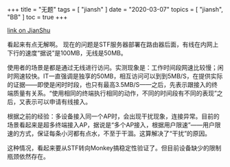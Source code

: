 +++
title = "无题"
tags = [
    "jiansh"
]
date = "2020-03-07"
topics = [
    "jiansh",
    "BB"
]
toc = true
+++



[link on JianShu](https://www.jianshu.com/p/644c7dc98b7b)

看起来有点无解啊。 现在的问题是STF服务器部署在路由器后面，有线在内网上下行的速度“据说”是100MB，无线是50MB。

使用者的场景是都是通过无线进行访问。实测现象是：工作时间段网速比较慢；闲时网速较快。IT一直强调是独享的50MB，相互访问可以到到5MB/S，在提供实际的证据——即使是闲时时段，也只有最高3.5MB/S——之后，先表示跟接入的终端质量有关系。“使用相同的终端执行相同的动作，不同的时间段有不同的表现”之后，又表示可以申请有线接入。

根据之前的经验：多设备接入同一个AP时，会出现干扰现象，连接异常。目前的场景看起来是超多终端接入AP，据说是“多个AP接入，根据用户限速”——用户限速的方式，保证每条小河都有点水，不至于干涸。这算解决了“干扰”的原因。

这种情况，看起来要从STF转向Monkey搞稳定性验证了。但目前设备缺少的限制瓶颈依然存在。


